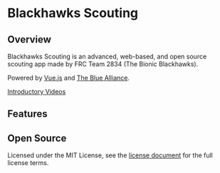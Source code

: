 # Blackhawks Scouting

## Overview

Blackhawks Scouting is an advanced, web-based, and open source scouting app made by FRC Team 2834 (The Bionic Blackhawks).

Powered by [Vue.js](https://vuejs.org) and [The Blue Alliance](https://thebluealliance.com).

[Introductory Videos](https://www.youtube.com/playlist?list=PLBRtye3iMZkFWZWo_e2GbrHIJkexl5A20)

## Features

## Open Source

Licensed under the MIT License, see the [license document](/LICENSE.txt) for the full license terms.
